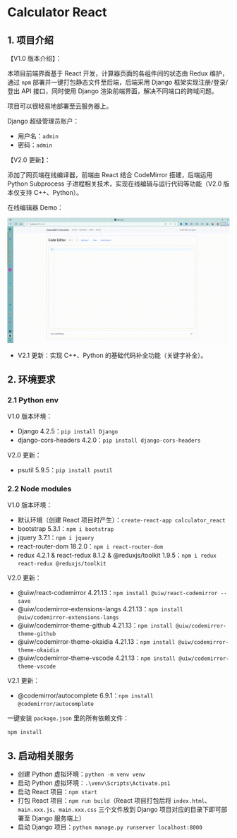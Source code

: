 # Calculator React

## 1. 项目介绍

【V1.0 版本介绍】：

本项目前端界面基于 React 开发，计算器页面的各组件间的状态由 Redux 维护，通过 `npm` 部署并一键打包静态文件至后端，后端采用 Django 框架实现注册/登录/登出 API 接口，同时使用 Django 渲染前端界面，解决不同端口的跨域问题。

项目可以很轻易地部署至云服务器上。

Django 超级管理员账户：

 - 用户名：`admin`
 - 密码：`admin`

【V2.0 更新】：

添加了网页端在线编译器，前端由 React 结合 CodeMirror 搭建，后端运用 Python Subprocess 子进程相关技术，实现在线编辑与运行代码等功能（V2.0 版本仅支持 C++、Python）。

在线编辑器 Demo：

![Demo](./demo/Code_Editer_Demo.gif)

 - V2.1 更新：实现 C++、Python 的基础代码补全功能（关键字补全）。

## 2. 环境要求

### 2.1 Python env

V1.0 版本环境：

 - Django 4.2.5：`pip install Django`
 - django-cors-headers 4.2.0：`pip install django-cors-headers`

V2.0 更新：

 - psutil 5.9.5：`pip install psutil`

### 2.2 Node modules

V1.0 版本环境：

 - 默认环境（创建 React 项目时产生）：`create-react-app calculator_react`
 - bootstrap 5.3.1：`npm i bootstrap`
 - jquery 3.7.1：`npm i jquery`
 - react-router-dom 18.2.0：`npm i react-router-dom`
 - redux 4.2.1 & react-redux 8.1.2 & @reduxjs/toolkit 1.9.5：`npm i redux react-redux @reduxjs/toolkit`

V2.0 更新：

 - @uiw/react-codemirror 4.21.13：`npm install @uiw/react-codemirror --save`
 - @uiw/codemirror-extensions-langs 4.21.13：`npm install @uiw/codemirror-extensions-langs`
 - @uiw/codemirror-theme-github 4.21.13：`npm install @uiw/codemirror-theme-github`
 - @uiw/codemirror-theme-okaidia 4.21.13：`npm install @uiw/codemirror-theme-okaidia`
 - @uiw/codemirror-theme-vscode 4.21.13：`npm install @uiw/codemirror-theme-vscode`

V2.1 更新：

 - @codemirror/autocomplete 6.9.1：`npm install @codemirror/autocomplete`

一键安装 `package.json` 里的所有依赖文件：

```shell
npm install
```

## 3. 启动相关服务

 - 创建 Python 虚拟环境：`python -m venv venv`
 - 启动 Python 虚拟环境：`.\venv\Scripts\Activate.ps1`
 - 启动 React 项目：`npm start`
 - 打包 React 项目：`npm run build`（React 项目打包后将 `index.html`、`main.xxx.js`、`main.xxx.css` 三个文件放到 Django 项目对应的目录下即可部署至 Django 服务端上）
 - 启动 Django 项目：`python manage.py runserver localhost:8000`
